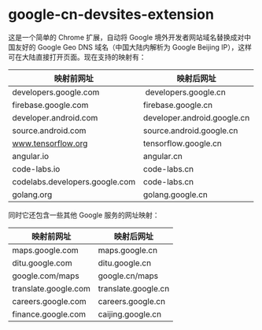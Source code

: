 # google-cn-devsites-extension

这是一个简单的 Chrome 扩展，自动将 Google 境外开发者网站域名替换成对中国友好的 Google Geo DNS 域名（中国大陆内解析为 Google Beijing IP），这样可在大陆直接打开页面。现在支持的映射有：

| 映射前网址 | 映射后网址 |
| ------------- | ------------- |
| developers.google.com  | developers.google.cn |
| firebase.google.com  | firebase.google.cn |
| developer.android.com | developer.android.google.cn |
| source.android.com | source.android.google.cn |
| www.tensorflow.org | tensorflow.google.cn |
| angular.io | angular.cn |
| code-labs.io | code-labs.cn |
| codelabs.developers.google.com | code-labs.cn |
| golang.org | golang.google.cn |

同时它还包含一些其他 Google 服务的网址映射：

| 映射前网址 | 映射后网址 |
| ------------- | ------------- |
| maps.google.com | maps.google.cn |
| ditu.google.com | ditu.google.cn |
| google.com/maps | google.cn/maps |
| translate.google.com | translate.google.cn |
| careers.google.com | careers.google.cn |
| finance.google.com | caijing.google.cn |
